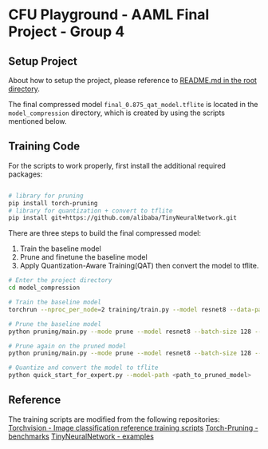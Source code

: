 # CFU Playground - AAML Final Project - Group 4

## Setup Project

About how to setup the project, please reference to [README.md in the root directory](https://github.com/scott306lr/AAML_Final/blob/main/README.md).

The final compressed model `final_0.875_qat_model.tflite` is located in the `model_compression` directory, which is created by using the scripts mentioned below.

## Training Code

For the scripts to work properly, first install the additional required packages:

```bash

# library for pruning
pip install torch-pruning 
# library for quantization + convert to tflite
pip install git+https://github.com/alibaba/TinyNeuralNetwork.git
```

There are three steps to build the final compressed model:

1. Train the baseline model
2. Prune and finetune the baseline model
3. Apply Quantization-Aware Training(QAT) then convert the model to tflite.

```bash
# Enter the project directory
cd model_compression

# Train the baseline model
torchrun --nproc_per_node=2 training/train.py --model resnet8 --data-path ./cifar10 --opt adamw --batch-size 128 --lr 1e-2 --lr-scheduler cosineannealinglr --auto-augment ta_wide --lr-warmup-epochs 3 --lr-warmup-method linear --epochs 500 --weight-decay 1e-4 --norm-weight-decay 0.0 --label-smoothing 0.0 --mixup-alpha 0.0 --cutmix-alpha 0.0 --random-erase 0.0 --wandb --sync-bn

# Prune the baseline model
python pruning/main.py --mode prune --model resnet8 --batch-size 128 --dataset cifar10 --method group_sl --speed-up 1.2 --global-pruning --reg 1e-4 --total-epochs 100 --sl-total-epochs 5  --restore <path_to_trained_model> --wandb

# Prune again on the pruned model
python pruning/main.py --mode prune --model resnet8 --batch-size 128 --dataset cifar10 --method group_sl --speed-up 1.3 --global-pruning --reg 1e-4 --total-epochs 100 --sl-total-epochs 5 --restore <path_to_trained_model> --load-pruned <path_to_pruned_model> --wandb 

# Quantize and convert the model to tflite
python quick_start_for_expert.py --model-path <path_to_pruned_model>
```

## Reference
The training scripts are modified from the following repositories:
[Torchvision - Image classification reference training scripts](https://github.com/pytorch/vision/tree/main/references/classification)
[Torch-Pruning - benchmarks](https://github.com/VainF/Torch-Pruning/tree/master/benchmarks)
[TinyNeuralNetwork - examples](https://github.com/alibaba/TinyNeuralNetwork/tree/23b02a3f3fd57adaa303be4aaab313f9ab70f83e)

